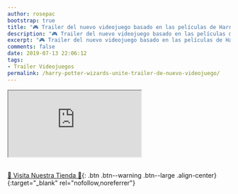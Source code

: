 ```yaml
---
author: rosepac
bootstrap: true
title: "🎮 Trailer del nuevo videojuego basado en las películas de Harry Potter y similar al adictivo y famoso Pokemon Go"
description: "🎮 Trailer del nuevo videojuego basado en las películas de Harry Potter y similar al adictivo y famoso Pokemon Go"
excerpt: "🎮 Trailer del nuevo videojuego basado en las películas de Harry Potter y similar al adictivo y famoso Pokemon Go"
comments: false
date: 2019-07-13 22:06:12
tags:
- Trailer Videojuegos
permalink: /harry-potter-wizards-unite-trailer-de-nuevo-videojuego/
---
```


<div class="embed-responsive embed-responsive-16by9">
  <iframe class="embed-responsive-item" src="https://www.youtube-nocookie.com/embed/8u51ZY2a3Sc?rel=0" allowfullscreen></iframe>
</div><br/>

[🎁 Visita Nuestra Tienda 🎁](https://www.amazon.es/shop/cibercursos){: .btn .btn--warning .btn--large .align-center}{:target="_blank" rel="nofollow,noreferrer"}